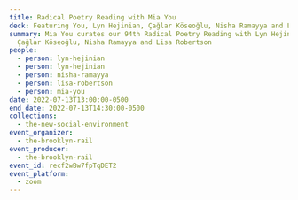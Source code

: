 ```yaml
---
title: Radical Poetry Reading with Mia You
deck: Featuring You, Lyn Hejinian, Çağlar Köseoğlu, Nisha Ramayya and Lisa Robertson
summary: Mia You curates our 94th Radical Poetry Reading with Lyn Hejinian,
  Çağlar Köseoğlu, Nisha Ramayya and Lisa Robertson
people:
  - person: lyn-hejinian
  - person: lyn-hejinian
  - person: nisha-ramayya
  - person: lisa-robertson
  - person: mia-you
date: 2022-07-13T13:00:00-0500
end_date: 2022-07-13T14:30:00-0500
collections:
  - the-new-social-environment
event_organizer:
  - the-brooklyn-rail
event_producer:
  - the-brooklyn-rail
event_id: recf2wBw7fpTqDET2
event_platform:
  - zoom
---
```


